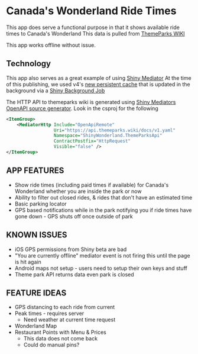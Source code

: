 # Canada's Wonderland Ride Times

This app does serve a functional purpose in that it shows available ride times to Canada's Wonderland
This data is pulled from [ThemeParks WIKI](https://themeparks.wiki/)

This app works offline without issue.
  
## Technology

This app also serves as a great example of using [Shiny Mediator](https://shinylib.net/client/mediator/)
At the time of this publishing, we used v4's [new persistent cache](https://shinylib.net/client/mediator/middleware/caching/) 
that is updated in the background via a [Shiny Background Job](https://shinylib.net/client/jobs/)

The HTTP API to themeparks wiki is generated using [Shiny Mediators OpenAPI source generator](https://shinylib.net/client/mediator/extensions/http/).  Look in the csproj for the following

```xml
<ItemGroup>
    <MediatorHttp Include="OpenApiRemote"
                  Uri="https://api.themeparks.wiki/docs/v1.yaml"
                  Namespace="ShinyWonderland.ThemeParksApi"
                  ContractPostfix="HttpRequest"
                  Visible="false" />
</ItemGroup>
```

## APP FEATURES
* Show ride times (including paid times if available) for Canada's Wonderland whether you are inside the park or now
* Ability to filter out closed rides, & rides that don't have an estimated time
* Basic parking locator
* GPS based notifications while in the park notifying you if ride times have gone down - GPS shuts off once outside of park

## KNOWN ISSUES
* iOS GPS permissions from Shiny beta are bad
* "You are currently offline" mediator event is not firing this until the page is hit again
* Android maps not setup - users need to setup their own keys and stuff
* Theme park API returns data even park is closed

## FEATURE IDEAS
* GPS distancing to each ride from current
* Peak times - requires server
    * Need weather at current time request
* Wonderland Map
* Restaurant Points with Menu & Prices
  * This data does not come back
  * Could do manual pins?